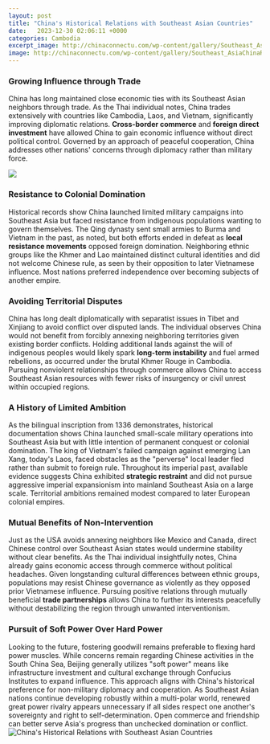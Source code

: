 ```yaml
---
layout: post
title: "China's Historical Relations with Southeast Asian Countries"
date:   2023-12-30 02:06:11 +0000
categories: Cambodia
excerpt_image: http://chinaconnectu.com/wp-content/gallery/Southeast_AsiaChinaRela_MAP.jpg
image: http://chinaconnectu.com/wp-content/gallery/Southeast_AsiaChinaRela_MAP.jpg
---
```


### Growing Influence through Trade
China has long maintained close economic ties with its Southeast Asian neighbors through trade. As the Thai individual notes, China trades extensively with countries like Cambodia, Laos, and Vietnam, significantly improving diplomatic relations. **Cross-border commerce** and **foreign direct investment** have allowed China to gain economic influence without direct political control. Governed by an approach of peaceful cooperation, China addresses other nations' concerns through diplomacy rather than military force. 

![](https://thechinaproject.com/wp-content/uploads/2020/10/Seasia.jpg)
### Resistance to Colonial Domination
Historical records show China launched limited military campaigns into Southeast Asia but faced resistance from indigenous populations wanting to govern themselves. The Qing dynasty sent small armies to Burma and Vietnam in the past, as noted, but both efforts ended in defeat as **local resistance movements** opposed foreign domination. Neighboring ethnic groups like the Khmer and Lao maintained distinct cultural identities and did not welcome Chinese rule, as seen by their opposition to later Vietnamese influence. Most nations preferred independence over becoming subjects of another empire.
### Avoiding Territorial Disputes 
China has long dealt diplomatically with separatist issues in Tibet and Xinjiang to avoid conflict over disputed lands. The individual observes China would not benefit from forcibly annexing neighboring territories given existing border conflicts. Holding additional lands against the will of indigenous peoples would likely spark **long-term instability** and fuel armed rebellions, as occurred under the brutal Khmer Rouge in Cambodia. Pursuing nonviolent relationships through commerce allows China to access Southeast Asian resources with fewer risks of insurgency or civil unrest within occupied regions.  
### A History of Limited Ambition
As the bilingual inscription from 1336 demonstrates, historical documentation shows China launched small-scale military operations into Southeast Asia but with little intention of permanent conquest or colonial domination. The king of Vietnam's failed campaign against emerging Lan Xang, today's Laos, faced obstacles as the "perverse" local leader fled rather than submit to foreign rule. Throughout its imperial past, available evidence suggests China exhibited **strategic restraint** and did not pursue aggressive imperial expansionism into mainland Southeast Asia on a large scale. Territorial ambitions remained modest compared to later European colonial empires.
### Mutual Benefits of Non-Intervention
Just as the USA avoids annexing neighbors like Mexico and Canada, direct Chinese control over Southeast Asian states would undermine stability without clear benefits. As the Thai individual insightfully notes, China already gains economic access through commerce without political headaches. Given longstanding cultural differences between ethnic groups, populations may resist Chinese governance as violently as they opposed prior Vietnamese influence. Pursuing positive relations through mutually beneficial **trade partnerships** allows China to further its interests peacefully without destabilizing the region through unwanted interventionism. 
### Pursuit of Soft Power Over Hard Power    
Looking to the future, fostering goodwill remains preferable to flexing hard power muscles. While concerns remain regarding Chinese activities in the South China Sea, Beijing generally utilizes "soft power" means like infrastructure investment and cultural exchange through Confucius Institutes to expand influence. This approach aligns with China's historical preference for non-military diplomacy and cooperation. As Southeast Asian nations continue developing robustly within a multi-polar world, renewed great power rivalry appears unnecessary if all sides respect one another's sovereignty and right to self-determination. Open commerce and friendship can better serve Asia's progress than unchecked domination or conflict.
 ![China's Historical Relations with Southeast Asian Countries](http://chinaconnectu.com/wp-content/gallery/Southeast_AsiaChinaRela_MAP.jpg)